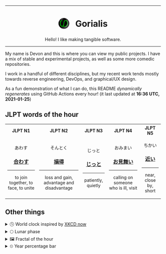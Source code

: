 ***

<h1 align="center">
<sub>
    <img src="readme/resources/avatar.png" height="36">
</sub>
&nbsp;
Gorialis
</h1>
<p align="center">
Hello! I like making tangible software.
</p>

***

My name is Devon and this is where you can view my public projects. I have a mix of stable and experimental projects, as well as some more comedic repositories.

I work in a handful of different disciplines, but my recent work tends mostly towards reverse engineering, DevOps, and graphical/UX design.

As a fun demonstration of what I can do, this README *dynamically regenerates* using GitHub Actions every hour! (it last updated at **16:36 UTC, 2021-01-25**)

<h2>JLPT words of the hour</h2>
<table>
    <tr>
        <th>JLPT N1</th>
        <th>JLPT N2</th>
        <th>JLPT N3</th>
        <th>JLPT N4</th>
        <th>JLPT N5</th>
    </tr>
    <tr>
        <td>
            <p align="center">あわす</p>
            <h3 align="center"><b><a href="https://jisho.org/search/%E5%90%88%E3%82%8F%E3%81%99">合わす</a></b></h3>
            <hr>
            <p align="center">to join together,<wbr> to face,<wbr> to unite</p>
        </td>
        <td>
            <p align="center">そんとく</p>
            <h3 align="center"><b><a href="https://jisho.org/search/%E6%90%8D%E5%BE%97">損得</a></b></h3>
            <hr>
            <p align="center">loss and gain,<wbr> advantage and disadvantage</p>
        </td>
        <td>
            <p align="center">じっと</p>
            <h3 align="center"><b><a href="https://jisho.org/search/%E3%81%98%E3%81%A3%E3%81%A8">じっと</a></b></h3>
            <hr>
            <p align="center">patiently,<wbr> quietly</p>
        </td>
        <td>
            <p align="center">おみまい</p>
            <h3 align="center"><b><a href="https://jisho.org/search/%E3%81%8A%E8%A6%8B%E8%88%9E%E3%81%84">お見舞い</a></b></h3>
            <hr>
            <p align="center">calling on someone who is ill,<wbr> visit</p>
        </td>
        <td>
            <p align="center">ちかい</p>
            <h3 align="center"><b><a href="https://jisho.org/search/%E8%BF%91%E3%81%84">近い</a></b></h3>
            <hr>
            <p align="center">near,<wbr> close by,<wbr> short</p>
        </td>
    </tr>
</table>

<h2>Other things</h2>
<details>
<summary>🕓  World clock inspired by <a href="https://xkcd.com/now">XKCD now</a></summary>

> <img src="generated/now.png" width="512">

</details>
<details>
<summary>🌕 Lunar phase</summary>

The moon is approximately 44.31% through its phase (Full Moon).

</details>
<details>
<summary>&#x1f5bc; Fractal of the hour</summary>

> <img src="generated/fractal.png" width="512">

</details>
<details>
<summary>&#x23f2; Year percentage bar</summary>
<pre><code>2021 [█▁▁▁▁▁▁▁▁▁▁▁▁▁▁▁▁▁▁▁] 6.76%</code></pre>
</details>
